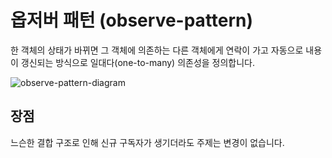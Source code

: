 # 옵저버 패턴 (observe-pattern)
한 객체의 상태가 바뀌면 그 객체에 의존하는 다른 객체에게 연락이 가고 자동으로 내용이 갱신되는 방식으로 일대다(one-to-many) 의존성을 정의합니다.

![observe-pattern-diagram](https://github.com/juyeop03/design-pattern-study/assets/49600974/e6c6f724-6cad-4fba-99e6-1a7efe2691c5)

## 장점
느슨한 결합 구조로 인해 신규 구독자가 생기더라도 주제는 변경이 없습니다.
